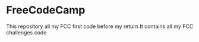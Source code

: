 # FreeCodeCamp
This repository all my FCC first code before my return 
It contains all my FCC challenges code 
